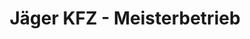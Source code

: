 ---
title: "Jäger KFZ - Meisterbetrieb"
url: /reutlingen/jaeger-kfz-meisterbetrieb/
shop: Autohaus
---